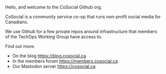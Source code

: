 Hello, and welcome to the CoSocial Github org.

CoSocial is a community service co-op that runs non-profit social media for Canadians.

We use Github for a few private repos around infrastructure that members of the TechOps Working Group have access to.

Find out more:
* On the blog https://blog.cosocial.ca
* In the members forum https://members.cosocial.ca
* Our Mastodon server https://cosocial.ca
